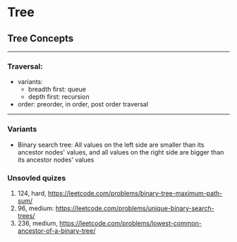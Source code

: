 # Tree

## Tree Concepts

---

### Traversal:

- variants: 
  - breadth first: queue
  - depth first: recursion
- order: preorder, in order, post order traversal

---

### Variants

- Binary search tree: All values on the left side are smaller than its ancestor nodes' values, and all values on the right side are bigger than its ancestor nodes' values

### Unsovled quizes

1. 124, hard, https://leetcode.com/problems/binary-tree-maximum-path-sum/
2. 96, medium: https://leetcode.com/problems/unique-binary-search-trees/
3. 236, medium, https://leetcode.com/problems/lowest-common-ancestor-of-a-binary-tree/